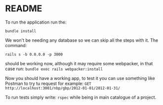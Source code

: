 # README

To run the application run the:

`bundle install`

We won't be needing any database so we can skip all the steps with it. The command:

`rails s -b 0.0.0.0 -p 3000`

should be working now, although it may require some webpacker, in that case run: `bundle exec rails webpacker:install`

Now you should have a working app, to test it you can use something like Postman to try tu request for example: `GET http://localhost:3001/nbp/gbp/2012-01-01/2012-01-31/`

To run tests simply write: `rspec`  while being in main catalogue of a project.